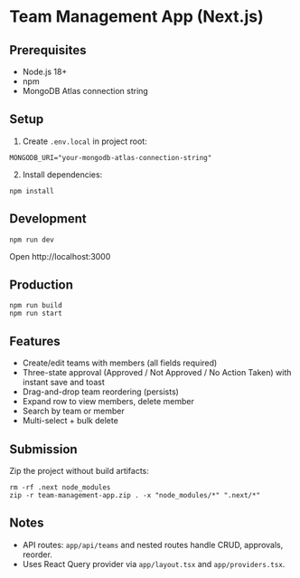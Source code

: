 # Team Management App (Next.js)

## Prerequisites
- Node.js 18+
- npm
- MongoDB Atlas connection string

## Setup
1. Create `.env.local` in project root:
```
MONGODB_URI="your-mongodb-atlas-connection-string"
```

2. Install dependencies:
```
npm install
```

## Development
```
npm run dev
```
Open http://localhost:3000

## Production
```
npm run build
npm run start
```

## Features
- Create/edit teams with members (all fields required)
- Three-state approval (Approved / Not Approved / No Action Taken) with instant save and toast
- Drag-and-drop team reordering (persists)
- Expand row to view members, delete member
- Search by team or member
- Multi-select + bulk delete

## Submission
Zip the project without build artifacts:
```
rm -rf .next node_modules
zip -r team-management-app.zip . -x "node_modules/*" ".next/*"
```

## Notes
- API routes: `app/api/teams` and nested routes handle CRUD, approvals, reorder.
- Uses React Query provider via `app/layout.tsx` and `app/providers.tsx`.
